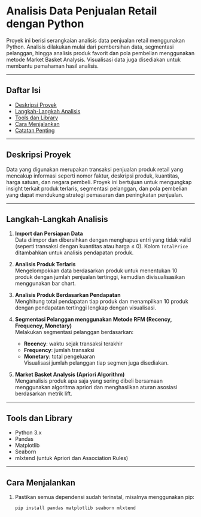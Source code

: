 # Analisis Data Penjualan Retail dengan Python

Proyek ini berisi serangkaian analisis data penjualan retail menggunakan Python. Analisis dilakukan mulai dari pembersihan data, segmentasi pelanggan, hingga analisis produk favorit dan pola pembelian menggunakan metode Market Basket Analysis. Visualisasi data juga disediakan untuk membantu pemahaman hasil analisis.

---

## Daftar Isi

- [Deskripsi Proyek](#deskripsi-proyek)  
- [Langkah-Langkah Analisis](#langkah-langkah-analisis)  
- [Tools dan Library](#tools-dan-library)  
- [Cara Menjalankan](#cara-menjalankan)  
- [Catatan Penting](#catatan-penting)  

---

## Deskripsi Proyek

Data yang digunakan merupakan transaksi penjualan produk retail yang mencakup informasi seperti nomor faktur, deskripsi produk, kuantitas, harga satuan, dan negara pembeli. Proyek ini bertujuan untuk mengungkap insight terkait produk terlaris, segmentasi pelanggan, dan pola pembelian yang dapat mendukung strategi pemasaran dan peningkatan penjualan.

---

## Langkah-Langkah Analisis

1. **Import dan Persiapan Data**  
   Data diimpor dan dibersihkan dengan menghapus entri yang tidak valid (seperti transaksi dengan kuantitas atau harga ≤ 0). Kolom `TotalPrice` ditambahkan untuk analisis pendapatan produk.

2. **Analisis Produk Terlaris**  
   Mengelompokkan data berdasarkan produk untuk menentukan 10 produk dengan jumlah penjualan tertinggi, kemudian divisualisasikan menggunakan bar chart.

3. **Analisis Produk Berdasarkan Pendapatan**  
   Menghitung total pendapatan tiap produk dan menampilkan 10 produk dengan pendapatan tertinggi lengkap dengan visualisasi.

4. **Segmentasi Pelanggan menggunakan Metode RFM (Recency, Frequency, Monetary)**  
   Melakukan segmentasi pelanggan berdasarkan:
   - **Recency**: waktu sejak transaksi terakhir  
   - **Frequency**: jumlah transaksi  
   - **Monetary**: total pengeluaran  
   Visualisasi jumlah pelanggan tiap segmen juga disediakan.

5. **Market Basket Analysis (Apriori Algorithm)**  
   Menganalisis produk apa saja yang sering dibeli bersamaan menggunakan algoritma apriori dan menghasilkan aturan asosiasi berdasarkan metrik lift.

---

## Tools dan Library

- Python 3.x  
- Pandas  
- Matplotlib  
- Seaborn  
- mlxtend (untuk Apriori dan Association Rules)  

---

## Cara Menjalankan

1. Pastikan semua dependensi sudah terinstal, misalnya menggunakan pip:

   ```bash
   pip install pandas matplotlib seaborn mlxtend
